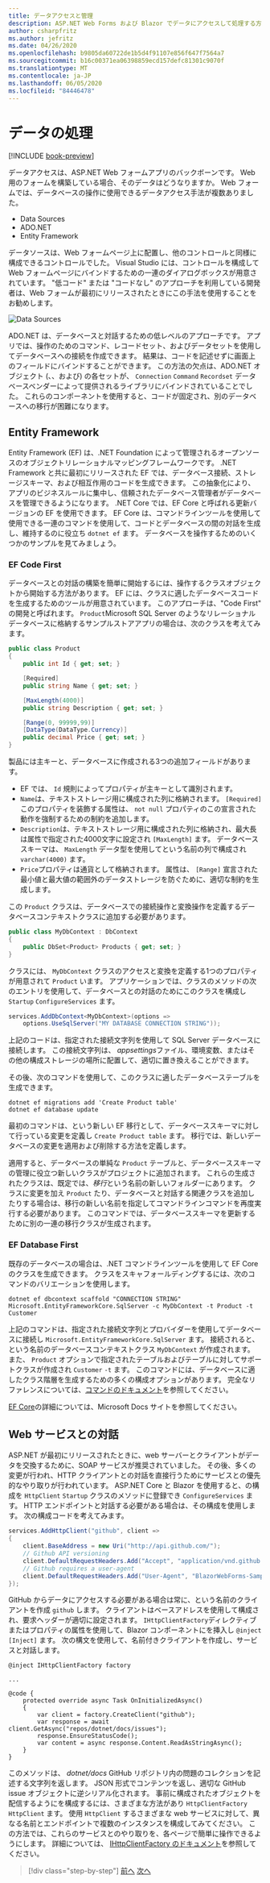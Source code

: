 ```yaml
---
title: データアクセスと管理
description: ASP.NET Web Forms および Blazor でデータにアクセスして処理する方法について説明します。
author: csharpfritz
ms.author: jefritz
ms.date: 04/26/2020
ms.openlocfilehash: b9805da60722de1b5d4f91107e856f647f7564a7
ms.sourcegitcommit: b16c00371ea06398859ecd157defc81301c9070f
ms.translationtype: MT
ms.contentlocale: ja-JP
ms.lasthandoff: 06/05/2020
ms.locfileid: "84446478"
---
```

# <a name="work-with-data"></a>データの処理

[!INCLUDE [book-preview](../../../includes/book-preview.md)]

データアクセスは、ASP.NET Web フォームアプリのバックボーンです。 Web 用のフォームを構築している場合、そのデータはどうなりますか。 Web フォームでは、データベースの操作に使用できるデータアクセス手法が複数ありました。

- Data Sources
- ADO.NET
- Entity Framework

データソースは、Web フォームページ上に配置し、他のコントロールと同様に構成できるコントロールでした。 Visual Studio には、コントロールを構成して Web フォームページにバインドするための一連のダイアログボックスが用意されています。 "低コード" または "コードなし" のアプローチを利用している開発者は、Web フォームが最初にリリースされたときにこの手法を使用することをお勧めします。

![Data Sources](media/data/datasources.png)

ADO.NET は、データベースと対話するための低レベルのアプローチです。 アプリでは、操作のためのコマンド、レコードセット、およびデータセットを使用してデータベースへの接続を作成できます。 結果は、コードを記述せずに画面上のフィールドにバインドすることができます。 この方法の欠点は、ADO.NET オブジェクト (、、および) の各セットが、 `Connection` `Command` `Recordset` データベースベンダーによって提供されるライブラリにバインドされていることでした。 これらのコンポーネントを使用すると、コードが固定され、別のデータベースへの移行が困難になります。

## <a name="entity-framework"></a>Entity Framework

Entity Framework (EF) は、.NET Foundation によって管理されるオープンソースのオブジェクトリレーショナルマッピングフレームワークです。 .NET Framework と共に最初にリリースされた EF では、データベース接続、ストレージスキーマ、および相互作用のコードを生成できます。 この抽象化により、アプリのビジネスルールに集中し、信頼されたデータベース管理者がデータベースを管理できるようになります。 .NET Core では、EF Core と呼ばれる更新バージョンの EF を使用できます。 EF Core は、コマンドラインツールを使用して使用できる一連のコマンドを使用して、コードとデータベースの間の対話を生成し、維持するのに役立ち `dotnet ef` ます。 データベースを操作するためのいくつかのサンプルを見てみましょう。

### <a name="ef-code-first"></a>EF Code First

データベースとの対話の構築を簡単に開始するには、操作するクラスオブジェクトから開始する方法があります。 EF には、クラスに適したデータベースコードを生成するためのツールが用意されています。 このアプローチは、"Code First" の開発と呼ばれます。 `Product`Microsoft SQL Server のようなリレーショナルデータベースに格納するサンプルストアアプリの場合は、次のクラスを考えてみます。

```csharp
public class Product
{
    public int Id { get; set; }

    [Required]
    public string Name { get; set; }

    [MaxLength(4000)]
    public string Description { get; set; }

    [Range(0, 99999,99)]
    [DataType(DataType.Currency)]
    public decimal Price { get; set; }
}
```

製品には主キーと、データベースに作成される3つの追加フィールドがあります。  

- EF では、 `Id` 規則によってプロパティが主キーとして識別されます。
- `Name`は、テキストストレージ用に構成された列に格納されます。 `[Required]`このプロパティを装飾する属性は、 `not null` プロパティのこの宣言された動作を強制するための制約を追加します。
- `Description`は、テキストストレージ用に構成された列に格納され、最大長は属性で指定された4000文字に設定され `[MaxLength]` ます。 データベーススキーマは、 `MaxLength` データ型を使用してという名前の列で構成され `varchar(4000)` ます。
- `Price`プロパティは通貨として格納されます。 属性は、 `[Range]` 宣言された最小値と最大値の範囲外のデータストレージを防ぐために、適切な制約を生成します。

この `Product` クラスは、データベースでの接続操作と変換操作を定義するデータベースコンテキストクラスに追加する必要があります。

```csharp
public class MyDbContext : DbContext
{
    public DbSet<Product> Products { get; set; }
}
```

クラスには、 `MyDbContext` クラスのアクセスと変換を定義する1つのプロパティが用意されて `Product` います。  アプリケーションでは、クラスのメソッドの次のエントリを使用して、データベースとの対話のためにこのクラスを構成し `Startup` `ConfigureServices` ます。

```csharp
services.AddDbContext<MyDbContext>(options =>
    options.UseSqlServer("MY DATABASE CONNECTION STRING"));
```

上記のコードは、指定された接続文字列を使用して SQL Server データベースに接続します。 この接続文字列は、 *appsettings*ファイル、環境変数、またはその他の構成ストレージの場所に配置して、適切に置き換えることができます。

その後、次のコマンドを使用して、このクラスに適したデータベーステーブルを生成できます。

```dotnetcli
dotnet ef migrations add 'Create Product table'
dotnet ef database update
```

最初のコマンドは、という新しい EF 移行として、データベーススキーマに対して行っている変更を定義し `Create Product table` ます。  移行では、新しいデータベースの変更を適用および削除する方法を定義します。

適用すると、データベースの単純な `Product` テーブルと、データベーススキーマの管理に役立つ新しいクラスがプロジェクトに追加されます。  これらの生成されたクラスは、既定では、*移行*という名前の新しいフォルダーにあります。  クラスに変更を加え `Product` たり、データベースと対話する関連クラスを追加したりする場合は、移行の新しい名前を指定してコマンドラインコマンドを再度実行する必要があります。  このコマンドでは、データベーススキーマを更新するために別の一連の移行クラスが生成されます。

### <a name="ef-database-first"></a>EF Database First

既存のデータベースの場合は、.NET コマンドラインツールを使用して EF Core のクラスを生成できます。 クラスをスキャフォールディングするには、次のコマンドのバリエーションを使用します。

```dotnetcli
dotnet ef dbcontext scaffold "CONNECTION STRING" Microsoft.EntityFrameworkCore.SqlServer -c MyDbContext -t Product -t Customer
```

上記のコマンドは、指定された接続文字列とプロバイダーを使用してデータベースに接続し `Microsoft.EntityFrameworkCore.SqlServer` ます。 接続されると、という名前のデータベースコンテキストクラス `MyDbContext` が作成されます。 また、 `Product` オプションで指定されたテーブルおよびテーブルに対してサポートクラスが作成され `Customer` `-t` ます。 このコマンドには、データベースに適したクラス階層を生成するための多くの構成オプションがあります。 完全なリファレンスについては、[コマンドのドキュメント](/ef/core/miscellaneous/cli/dotnet#dotnet-ef-dbcontext-scaffold)を参照してください。

[EF Core](/ef/core/)の詳細については、Microsoft Docs サイトを参照してください。

## <a name="interact-with-web-services"></a>Web サービスとの対話

ASP.NET が最初にリリースされたときに、web サーバーとクライアントがデータを交換するために、SOAP サービスが推奨されていました。 その後、多くの変更が行われ、HTTP クライアントとの対話を直接行うためにサービスとの優先的なやり取りが行われています。 ASP.NET Core と Blazor を使用すると、の構成を `HttpClient` `Startup` クラスのメソッドに登録でき `ConfigureServices` ます。 HTTP エンドポイントと対話する必要がある場合は、その構成を使用します。 次の構成コードを考えてみます。

```csharp
services.AddHttpClient("github", client =>
{
    client.BaseAddress = new Uri("http://api.github.com/");
    // Github API versioning
    client.DefaultRequestHeaders.Add("Accept", "application/vnd.github.v3+json");
    // Github requires a user-agent
    client.DefaultRequestHeaders.Add("User-Agent", "BlazorWebForms-Sample");
});
```

GitHub からデータにアクセスする必要がある場合は常に、という名前のクライアントを作成 `github` します。 クライアントはベースアドレスを使用して構成され、要求ヘッダーが適切に設定されます。 `IHttpClientFactory`ディレクティブまたはプロパティの属性を使用して、Blazor コンポーネントにを挿入し `@inject` `[Inject]` ます。 次の構文を使用して、名前付きクライアントを作成し、サービスと対話します。

```razor
@inject IHttpClientFactory factory

...

@code {
    protected override async Task OnInitializedAsync()
    {
        var client = factory.CreateClient("github");
        var response = await client.GetAsync("repos/dotnet/docs/issues");
        response.EnsureStatusCode();
        var content = async response.Content.ReadAsStringAsync();
    }
}
```

このメソッドは、 *dotnet/docs* GitHub リポジトリ内の問題のコレクションを記述する文字列を返します。 JSON 形式でコンテンツを返し、適切な GitHub issue オブジェクトに逆シリアル化されます。 事前に構成されたオブジェクトを配信するようにを構成するには、さまざまな方法があり `HttpClientFactory` `HttpClient` ます。 使用 `HttpClient` するさまざまな web サービスに対して、異なる名前とエンドポイントで複数のインスタンスを構成してみてください。 この方法では、これらのサービスとのやり取りを、各ページで簡単に操作できるようにします。 詳細については、 [IHttpClientFactory のドキュメント](/aspnet/core/fundamentals/http-requests)を参照してください。

>[!div class="step-by-step"]
>[前へ](forms-validation.md)
>[次へ](middleware.md)
